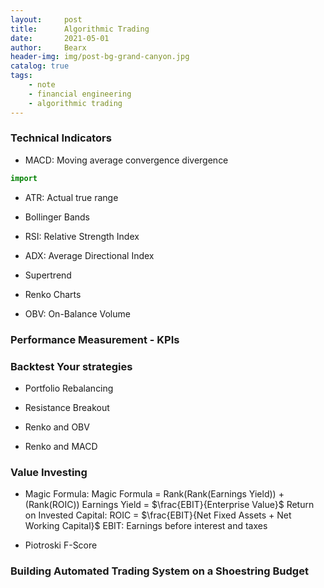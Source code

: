```yaml
---
layout:     post
title:      Algorithmic Trading
date:       2021-05-01
author:     Bearx
header-img: img/post-bg-grand-canyon.jpg
catalog: true
tags:
    - note
    - financial engineering
    - algorithmic trading
---
```


### Technical Indicators

* MACD: Moving average convergence divergence

```python
import 
```

* ATR: Actual true range

* Bollinger Bands

* RSI: Relative Strength Index

* ADX: Average Directional Index

* Supertrend

* Renko Charts

* OBV: On-Balance Volume

### Performance Measurement - KPIs

### Backtest Your strategies

* Portfolio Rebalancing

* Resistance Breakout

* Renko and OBV

* Renko and MACD

### Value Investing

* Magic Formula: Magic Formula = Rank(Rank(Earnings Yield)) + (Rank(ROIC))
Earnings Yield = $\frac{EBIT}{Enterprise Value}$
Return on Invested Capital: ROIC = $\frac{EBIT}{Net Fixed Assets + Net Working Capital}$
EBIT: Earnings before interest and taxes

* Piotroski F-Score

### Building Automated Trading System on a Shoestring Budget


